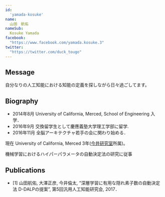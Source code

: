 ```yaml
---
id:
  'yamada-kosuke'
﻿name:
  山田　航佑
nameSub:
  Kosuke Yamada
facebook:
  "https://www.facebook.com/yamada.kosuke.3"
twitter:
  "https://twitter.com/duck_tougo"
---
```



## Message
自分なりの人工知能における知能の定義を探しながら日々過ごしてます。


## Biography


- 2014年8月 University of California, Merced, School of Engineering 入学．
- 2016年9月 交換留学生として慶應義塾大学理工学部に留学.
- 2016年11月 全脳アーキテクチャ若手の会に関わり始める．

現在 University of California, Merced 3年([今井研究室](http://www.ailab.ics.keio.ac.jp/)所属)。   

機械学習におけるハイパーパラメータの自動決定法の研究に従事


## Publications


- [1] 山田航佑, 大澤正彦, 今井倫太, “深層学習に有用な隠れ素子数の自動決定法 D-DALPの提案”, 第5回汎用人工知能研究会, 2017．
